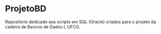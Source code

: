 # ProjetoBD
Repositório dedicado aos scripts em SQL (Oracle) criados para o projeto da cadeira de Bancos de Dados I, UFCG.
